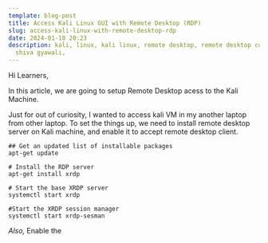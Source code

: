 ```yaml
---
template: blog-post
title: Access Kali Linux GUI with Remote Desktop (RDP)
slug: access-kali-linux-with-remote-desktop-rdp
date: 2024-01-10 20:23
description: kali, linux, kali linux, remote desktop, remote desktop connection,
  shiva gyawali,
---
```

Hi Learners,

In this article, we are going to setup Remote Desktop acess to the Kali Machine. 

Just for out of curiosity, I wanted to access kali VM in my another laptop from other laptop. To set the things up, we need to install remote desktop server on Kali machine, and enable it to accept remote desktop client.

```webassembly
## Get an updated list of installable packages
apt-get update

# Install the RDP server
apt-get install xrdp 

# Start the base XRDP server
systemctl start xrdp 

#Start the XRDP session manager
systemctl start xrdp-sesman 
```

*Also,* Enable the